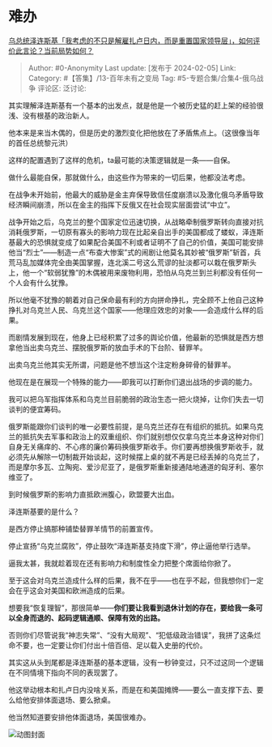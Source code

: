 # 难办
[乌总统泽连斯基「我考虑的不只是解雇扎卢日内，而是重置国家领导层」，如何评价此言论？当前局势如何？](https://www.zhihu.com/question/643002333/answer/3388084175)

> Author: #0-Anonymity
> Last update: [发布于 2024-02-05]
> Link:
> Category:  #【答集】/13-百年未有之变局 
> Tag: #5-专题合集/合集4-俄乌战争 
> 评论区:
> 泛讨论:

其实理解泽连斯基有一个基本的出发点，就是他是一个被历史猛的赶上架的经验很浅、没有根基的政治新人。

他本来是来当木偶的，但是历史的激烈变化把他放在了矛盾焦点上。（这很像当年的首任总统黎元洪）

这样的配置遇到了这样的危机，ta最可能的决策逻辑就是一条——自保。

做什么最能自保，那就做什么，由这些作为带来的一切后果，他都没法考虑。

在战争未开始前，他最大的威胁是金主弃保导致信任度崩溃以及激化俄乌矛盾导致经济瞬间崩溃，所以在金主的指挥下反俄又在社会现实层面尝试“中立”。

战争开始之后，乌克兰的整个国家定位迅速切换，从战略牵制俄罗斯转向直接对抗消耗俄罗斯，一切原有寡头的影响力现在比起亲自出手的美国都成了蝼蚁，泽连斯基最大的恐惧就变成了如果配合美国不利或者证明不了自己的价值，美国可能安排他当“烈士”——制造一点“布查大惨案”式的闹剧让他莫名其妙被“俄罗斯”斩首，兵荒马乱加媒体完全由美国掌握，连北溪二号这么荒谬的扯淡都可以栽在俄罗斯头上，他一个“软弱犹豫”的木偶被用来废物利用，恐怕从乌克兰到兰利都没有任何一个人会有什么犹豫。

所以他毫不犹豫的朝着对自己保命最有利的方向拼命挣扎，完全顾不上他自己这种挣扎对乌克兰人民、乌克兰这个国家——他理应效忠的对象——会造成什么样的后果。

而剧情发展到现在，他身上已经积累了过多的舆论价值，他最新的恐惧就是西方想拿他当出卖乌克兰、摆脱俄罗斯的放血手术的下台阶、替罪羊。

出卖乌克兰他其实无所谓，问题是他不想当这个注定粉身碎骨的替罪羊。

他现在是在展现一个特殊的能力——即我可以打断你们退出战场的步调的能力。

我可以把乌军指挥体系和乌克兰目前脆弱的政治生态一把火烧掉，让你们失去一切谈判的便宜筹码。

俄罗斯能跟你们谈判的唯一必要性前提，是乌克兰还存在有组织的抵抗。如果乌克兰的抵抗失去军事和政治上的双重组织、你们就别想仅仅拿乌克兰本身这种对你们自身无关痛痒的、不心疼的廉价筹码换俄罗斯收手。你们要再想换俄罗斯收手，就必须先从解除一切制裁开始谈起，这时候摆上桌的就不再是已经丢掉的乌克兰了，而是摩尔多瓦、立陶宛、爱沙尼亚了，是俄罗斯重新接通陆地通道的匈牙利、塞尔维亚了。

到时候俄罗斯的影响力直抵欧洲腹心，欧盟要大出血。

泽连斯基要的是什么？

是西方停止搞那种铺垫替罪羊情节的前置宣传。

停止宣扬“乌克兰腐败”，停止鼓吹“泽连斯基支持度下滑”，停止逼他举行选举。

逼我太甚，我就趁着现在还有影响力和制度性全力把整个席面给你掀了。

至于这会对乌克兰造成什么样的后果，我不在乎——也在乎不起，但我想你们一定会在乎这会对美国和欧洲造成的后果。

想要我“恢复理智”，那很简单——**你们要让我看到退休计划的存在，要给我一条可以全身而退的、起码逻辑通顺、保障有效的出路。**

否则你们尽管说我“神志失常”、“没有大局观”、“犯低级政治错误”，我拼了这条烂命不要，也一定要让你们付出十倍百倍、足以载入史册的代价。

其实这从头到尾都是泽连斯基的基本逻辑，没有一秒钟变过，只不过这同一个逻辑在不同情境下指向不同的表现罢了。

他这举动根本和扎卢日内没啥关系，而是在和美国摊牌——要么一直支撑下去、要么给他安排体面退场、要么掀桌。

他当然知道要安排他体面退场，美国很难办。

![动图封面](https://picx.zhimg.com/50/v2-f7a66ea3a585e0a1d85a744ecae1a466_720w.jpg?source=2c26e567)
